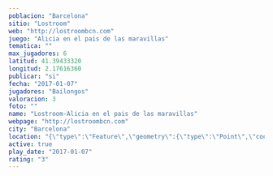 ```yaml
---
poblacion: "Barcelona"
sitio: "Lostroom"
web: "http://lostroombcn.com"
juego: "Alicia en el pais de las maravillas"
tematica: ""
max_jugadores: 6
latitud: 41.39433320
longitud: 2.17616360
publicar: "si"
fecha: "2017-01-07"
jugadores: "Bailongos"
valoracion: 3
foto: ""
name: "Lostroom-Alicia en el pais de las maravillas"
webpage: "http://lostroombcn.com"
city: "Barcelona"
location: "{\"type\":\"Feature\",\"geometry\":{\"type\":\"Point\",\"coordinates\":[41.3943332,2.1761636]}}"
active: true
play_date: "2017-01-07"
rating: "3"
---
```

